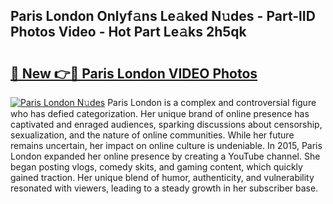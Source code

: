 ## Paris London Onlyf𝚊ns Le𝚊ked N𝚞des - Part-lID Photos Video - Hot Part Le𝚊ks 2h5qk

# <h2><a href="http://ab6994.deff.icu/?id=Paris+London">🔗 New 👉🔴 Paris London VIDEO Photos</a></h2>

[![Paris London N𝚞des](https://i.imgur.com/rIISA9y.gif)](http://ab6994.deff.icu/?id=Paris+London)
Paris London is a complex and controversial figure who has defied categorization. Her unique brand of online presence has captivated and enraged audiences, sparking discussions about censorship, sexualization, and the nature of online communities. While her future remains uncertain, her impact on online culture is undeniable. In 2015, Paris London expanded her online presence by creating a YouTube channel. She began posting vlogs, comedy skits, and gaming content, which quickly gained traction. Her unique blend of humor, authenticity, and vulnerability resonated with viewers, leading to a steady growth in her subscriber base.
